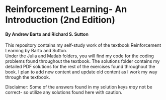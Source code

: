 # Reinforcement Learning- An Introduction (2nd Edition)
#### By Andrew Barto and Richard S. Sutton


This repository contains my self-study work of the textbook Reinforcement Learning by Barto and Sutton.  
Under the Julia and Matlab folders, you will find my code for the coding problems found throughout the textbook.  The solutions folder contains my detailed PDF solutions for the rest of the exercises found throughout the book.  I plan to add new content and update old content as I work my way through the textbook.  

Disclaimer: Some of the answers found in my solution keys *may* not be correct- so utilize any solutions found here with caution.  
